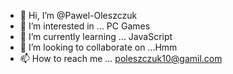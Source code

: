 - 👋 Hi, I’m @Pawel-Oleszczuk
- 👀 I’m interested in ... PC Games
- 🌱 I’m currently learning ... JavaScript
- 💞️ I’m looking to collaborate on ...Hmm
- 📫 How to reach me ... poleszczuk10@gamil.com

<!---
Pawel-Oleszczuk/Pawel-Oleszczuk is a ✨ special ✨ repository because its `README.md` (this file) appears on your GitHub profile.
You can click the Preview link to take a look at your changes.
--->
